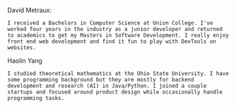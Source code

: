 David Metraux:

```I received a Bachelors in Computer Science at Union College. I've worked four years in the industry as a junior developer and returned to academics to get my Masters in Software Development. I really enjoy front end web development and find it fun to play with DevTools on websites. ```

Haolin Yang

```I studied theoretical mathematics at the Ohio State University. I have some programming background but they are mostly for backend development and research (AI) in Java/Python. I joined a couple startups and focused around product design while occasionally handle programming tasks. ```